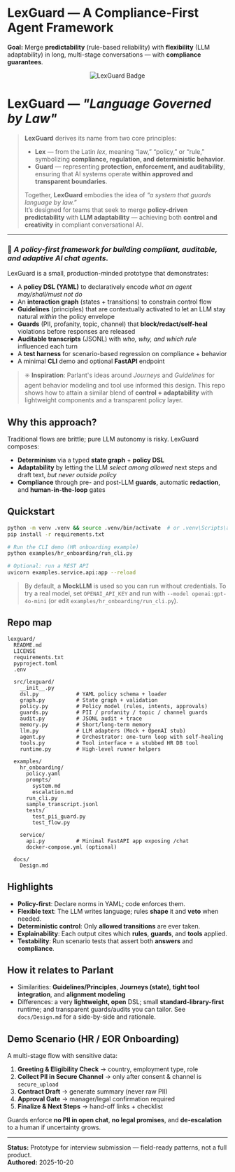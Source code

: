 
# LexGuard — A Compliance-First Agent Framework

**Goal:** Merge **predictability** (rule-based reliability) with **flexibility** (LLM adaptability) in long, multi-stage conversations — with **compliance guarantees**.

<p align="center">
  <img src="https://img.shields.io/badge/LexGuard-Compliance_as_Code-blue?style=for-the-badge" alt="LexGuard Badge"/>
</p>

# LexGuard — *"Language Governed by Law"*

> **LexGuard** derives its name from two core principles:
>
> - **Lex** — from the Latin *lex*, meaning “law,” “policy,” or “rule,” symbolizing **compliance, regulation, and deterministic behavior**.  
> - **Guard** — representing **protection, enforcement, and auditability**, ensuring that AI systems operate **within approved and transparent boundaries**.
>
> Together, **LexGuard** embodies the idea of *“a system that guards language by law.”*  
> It’s designed for teams that seek to merge **policy-driven predictability** with **LLM adaptability** — achieving both **control and creativity** in compliant conversational AI.

---

### 🧠 *A policy-first framework for building compliant, auditable, and adaptive AI chat agents.*

LexGuard is a small, production-minded prototype that demonstrates:
- A **policy DSL (YAML)** to declaratively encode *what an agent may/shall/must not do*
- An **interaction graph** (states + transitions) to constrain control flow
- **Guidelines** (principles) that are contextually activated to let an LLM stay natural *within* the policy envelope
- **Guards** (PII, profanity, topic, channel) that **block/redact/self-heal** violations before responses are released
- **Auditable transcripts** (JSONL) with *who, why, and which rule* influenced each turn
- A **test harness** for scenario-based regression on compliance + behavior
- A minimal **CLI** demo and optional **FastAPI** endpoint

> ✳️ **Inspiration**: Parlant's ideas around *Journeys* and *Guidelines* for agent behavior modeling and tool use informed this design. This repo shows how to attain a similar blend of **control + adaptability** with lightweight components and a transparent policy layer.

## Why this approach?
Traditional flows are brittle; pure LLM autonomy is risky. LexGuard composes:
- **Determinism** via a typed **state graph** + **policy DSL**
- **Adaptability** by letting the LLM *select among allowed* next steps and draft text, *but never outside policy*
- **Compliance** through pre- and post-LLM **guards**, automatic **redaction**, and **human-in-the-loop** gates

## Quickstart

```bash
python -m venv .venv && source .venv/bin/activate  # or .venv\Scripts\activate on Windows
pip install -r requirements.txt

# Run the CLI demo (HR onboarding example)
python examples/hr_onboarding/run_cli.py

# Optional: run a REST API
uvicorn examples.service.api:app --reload
```

> By default, a **MockLLM** is used so you can run without credentials. To try a real model, set `OPENAI_API_KEY` and run with `--model openai:gpt-4o-mini` (or edit `examples/hr_onboarding/run_cli.py`).

## Repo map

```
lexguard/
  README.md
  LICENSE
  requirements.txt
  pyproject.toml
  .env

  src/lexguard/
    __init__.py
    dsl.py            # YAML policy schema + loader
    graph.py          # State graph + validation
    policy.py         # Policy model (rules, intents, approvals)
    guards.py         # PII / profanity / topic / channel guards
    audit.py          # JSONL audit + trace
    memory.py         # Short/long-term memory
    llm.py            # LLM adapters (Mock + OpenAI stub)
    agent.py          # Orchestrator: one-turn loop with self-healing
    tools.py          # Tool interface + a stubbed HR DB tool
    runtime.py        # High-level runner helpers

  examples/
    hr_onboarding/
      policy.yaml
      prompts/
        system.md
        escalation.md
      run_cli.py
      sample_transcript.jsonl
      tests/
        test_pii_guard.py
        test_flow.py

    service/
      api.py          # Minimal FastAPI app exposing /chat
      docker-compose.yml (optional)

  docs/
    Design.md

```

## Highlights
- **Policy-first**: Declare norms in YAML; code enforces them.
- **Flexible text**: The LLM writes language; rules **shape** it and **veto** when needed.
- **Deterministic control**: Only **allowed transitions** are ever taken.
- **Explainability**: Each output cites which **rules**, **guards**, and **tools** applied.
- **Testability**: Run scenario tests that assert both **answers** and **compliance**.

## How it relates to Parlant
- Similarities: **Guidelines/Principles**, **Journeys (state)**, **tight tool integration**, and **alignment modeling**
- Differences: a very **lightweight, open** DSL; small **standard-library-first** runtime; and transparent guards/audits you can tailor. See `docs/Design.md` for a side-by-side and rationale.

## Demo Scenario (HR / EOR Onboarding)
A multi-stage flow with sensitive data:
1) **Greeting & Eligibility Check** → country, employment type, role  
2) **Collect PII in Secure Channel** → only after consent & channel is `secure_upload`  
3) **Contract Draft** → generate summary (never raw PII)  
4) **Approval Gate** → manager/legal confirmation required  
5) **Finalize & Next Steps** → hand-off links + checklist

Guards enforce **no PII in open chat**, **no legal promises**, and **de-escalation** to a human if uncertainty grows.

---

**Status:** Prototype for interview submission — field-ready patterns, not a full product.  
**Authored:** 2025-10-20

